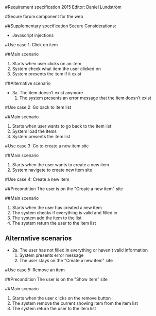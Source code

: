#Requirement specification 2015
Editor: Daniel Lundström

#Secure forum component for the web

##Supplementary specification
Secure Considerations:

- Javascript injections

#Use case 1: Click on item

##Main scenario
1. Starts when user clicks on an item
2. System check what item the user clicked on
3. System presents the item if it exist

##Alternative scenario
- 3a. The item doesn't exist anymore
  1. The system presents an error message that the item doesn't exist

#Use case 2: Go back to item list

##Main scenario
1. Starts when user wants to go back to the item list
2. System load the items
3. System presents the item list

#Use case 3: Go to create a new item site

##Main scenario
1. Starts when the user wants to create a new item
2. System navigate to create new item site

#Use case 4: Create a new item

##Precondition
The user is on the "Create a new item" site

##Main scenario
1. Starts when the user has created a new item
2. The system checks if everything is valid and filled in
3. The system add the item to the list
4. The system return the user to the item list

## Alternative scenarios
- 2a. The user has not filled in everything or haven't valid information
    1. System presents error message
    2. The user stays on the "Create a new item" site

#Use case 5: Remove an item

##Precondition
The user is on the "Show item" site

##Main scenario
1. Starts when the user clicks on the remove button
2. The system remove the current showing item from the item list
4. The system return the user to the item list